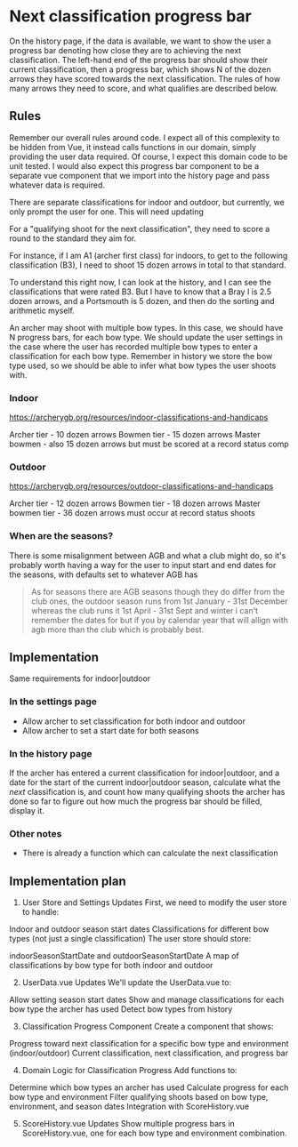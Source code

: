 # Next classification progress bar

On the history page, if the data is available, we want to show the user a progress bar denoting how close they are to
achieving the next classification. The left-hand end of the progress bar should show their current classification, then
a progress bar, which shows N of the dozen arrows they have scored towards the next classification. The rules of how
many arrows they need to score, and what qualifies are described below.

## Rules

Remember our overall rules around code. I expect all of this complexity to be hidden from Vue, it instead calls
functions in our domain, simply providing the user data required. Of course, I expect this domain code to be unit
tested. I would also expect this progress bar component to be a separate vue component that we import into the history
page and pass whatever data is required.

There are separate classifications for indoor and outdoor, but currently, we only prompt the user for one. This will
need updating

For a "qualifying shoot for the next classification", they need to score a round to the standard they aim for.

For instance, if I am A1 (archer first class) for indoors, to get to the following classification (B3), I need to shoot
15 dozen arrows in total to that standard.

To understand this right now, I can look at the history, and I can see the classifications that were rated B3. But I
have to know that a Bray I is 2.5 dozen arrows, and a Portsmouth is 5 dozen, and then do the sorting and arithmetic
myself.

An archer may shoot with multiple bow types. In this case, we should have N progress bars, for each bow type. We should
update the user settings in the case where the user has recorded multiple bow types to enter a classification for each
bow type. Remember in history we store the bow type used, so we should be able to infer what bow types the user shoots
with.

### Indoor

https://archerygb.org/resources/indoor-classifications-and-handicaps

Archer tier - 10 dozen arrows
Bowmen tier - 15 dozen arrows
Master bowmen - also 15 dozen arrows but must be scored at a record status comp

### Outdoor

https://archerygb.org/resources/outdoor-classifications-and-handicaps

Archer tier - 12 dozen arrows
Bowmen tier - 18 dozen arrows
Master bowmen tier - 36 dozen arrows must occur at record status shoots

### When are the seasons?

There is some misalignment between AGB and what a club might do, so it's probably worth having a way for the user to
input start and end dates for the seasons, with defaults set to whatever AGB has

> As for seasons there are AGB seasons though they do differ from the club ones, the outdoor season runs from 1st
> January - 31st December whereas the club runs it 1st April - 31st Sept and winter i can't remember the dates for but if
> you by calendar year that will allign with agb more than the club which is probably best.

## Implementation

Same requirements for indoor|outdoor

### In the settings page

- Allow archer to set classification for both indoor and outdoor
- Allow archer to set a start date for both seasons

### In the history page

If the archer has entered a current classification for indoor|outdoor, and a date for the start of the current
indoor|outdoor season, calculate what the _next_ classification is, and count how many qualifying shoots the archer has
done so far to figure out how much the progress bar should be filled, display it.

### Other notes

- There is already a function which can calculate the next classification

## Implementation plan

1. User Store and Settings Updates
   First, we need to modify the user store to handle:

Indoor and outdoor season start dates
Classifications for different bow types (not just a single classification)
The user store should store:

indoorSeasonStartDate and outdoorSeasonStartDate
A map of classifications by bow type for both indoor and outdoor

2. UserData.vue Updates
   We'll update the UserData.vue to:

Allow setting season start dates
Show and manage classifications for each bow type the archer has used
Detect bow types from history

3. Classification Progress Component
   Create a component that shows:

Progress toward next classification for a specific bow type and environment (indoor/outdoor)
Current classification, next classification, and progress bar

4. Domain Logic for Classification Progress
   Add functions to:

Determine which bow types an archer has used
Calculate progress for each bow type and environment
Filter qualifying shoots based on bow type, environment, and season dates
Integration with ScoreHistory.vue

5. ScoreHistory.vue Updates
   Show multiple progress bars in ScoreHistory.vue, one for each bow type and environment combination.